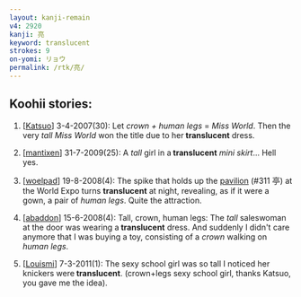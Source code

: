 ```yaml
---
layout: kanji-remain
v4: 2920
kanji: 亮
keyword: translucent
strokes: 9
on-yomi: リョウ
permalink: /rtk/亮/
---
```


## Koohii stories: 

1) [<a href="http://kanji.koohii.com/profile/Katsuo">Katsuo</a>] 3-4-2007(30): Let <em>crown + human legs</em> = <em>Miss World</em>. Then the very <em>tall Miss World</em> won the title due to her<strong> translucent</strong> dress.

2) [<a href="http://kanji.koohii.com/profile/mantixen">mantixen</a>] 31-7-2009(25): A <em>tall</em> girl in a<strong> translucent</strong> <em>mini skirt</em>... Hell yes.

3) [<a href="http://kanji.koohii.com/profile/woelpad">woelpad</a>] 19-8-2008(4): The spike that holds up the <a href="../v4/311.html">pavilion</a> (#311 亭) at the World Expo turns <strong>translucent</strong> at night, revealing, as if it were a gown, a pair of <em>human legs</em>. Quite the attraction.

4) [<a href="http://kanji.koohii.com/profile/abaddon">abaddon</a>] 15-6-2008(4): Tall, crown, human legs: The <em>tall</em> saleswoman at the door was wearing a<strong> translucent</strong> dress. And suddenly I didn&#039;t care anymore that I was buying a toy, consisting of a <em>crown</em> walking on <em>human legs</em>.

5) [<a href="http://kanji.koohii.com/profile/Louismi">Louismi</a>] 7-3-2011(1): The sexy school girl was so tall I noticed her knickers were<strong> translucent</strong>. (crown+legs sexy school girl, thanks Katsuo, you gave me the idea).

